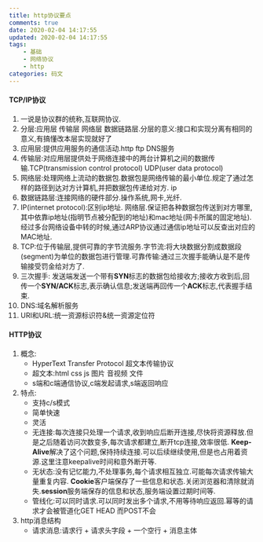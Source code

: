 ```yaml
---
title: http协议要点
comments: true
date: 2020-02-04 14:17:55
updated: 2020-02-04 14:17:55
tags:
    - 基础
    - 网络协议
    - http
categories: 码文
---
```

#### TCP/IP协议
1. 一说是协议群的统称,互联网协议.
2. 分层:应用层 传输层 网络层 数据链路层.分层的意义:接口和实现分离有相同的意义,有搞懂改本层实现就好了
3. 应用层:提供应用服务的通信活动.http ftp DNS服务
4. 传输层:对应用层提供处于网络连接中的两台计算机之间的数据传输.TCP(transmission control protocol)  UDP(user data protocol)
5. 网络层:处理网络上流动的数据包.数据包是网络传输的最小单位.规定了通过怎样的路径到达对方计算机,并把数据包传递给对方. ip
6. 数据链路层:连接网络的硬件部分.操作系统,网卡,光纤.
7. IP(internet protocol):区别ip地址.
网络层.保证把各种数据包传送到对方哪里,其中依靠ip地址(指明节点被分配到的地址)和mac地址(网卡所属的固定地址).
经过多台网络设备中转的时候,通过ARP协议通过通信ip地址可以反查出对应的MAC地址.
8. TCP:位于传输层,提供可靠的字节流服务.字节流:将大块数据分割成数据段(segment)为单位的数据包进行管理.可靠传输:通过三次握手能确认是不是传输接受罚金给对方了.
9. 三次握手: 发送端发送一个带有**SYN**标志的数据包给接收方;接收方收到后,回传一个**SYN/ACK**标志,表示确认信息;发送端再回传一个**ACK**标志,代表握手结束.
10. DNS:域名解析服务
11. URI和URL:统一资源标识符&统一资源定位符  

#### HTTP协议
1. 概念:
    - HyperText Transfer Protocol 超文本传输协议  
    - 超文本:html css js 图片 音视频 文件  
    - s端和c端通信协议,c端发起请求,s端返回响应
2. 特点:
    - 支持c/s模式
    - 简单快速
    - 灵活
    - 无连接:每次连接只处理一个请求,收到响应后断开连接,尽快将资源释放.但是之后随着访问次数变多,每次请求都建立,断开tcp连接,效率很低.
    **Keep-Alive**解决了这个问题,保持持续连接.可以后续继续使用,但是也占用着资源.这里注意keepalive时间和意外断开等.
    - 无状态:没有记忆能力,不处理事务,每个请求相互独立.可能每次请求传输大量重复内容.
    **Cookie**客户端保存了一些信息和状态.关闭浏览器和清除就消失.**session**服务端保存的信息和状态,服务端设置过期时间等.
    - 管线化:可以同时请求.可以同时发出多个请求,不用等待响应返回.幂等的请求才会被管道化GET HEAD 而POST不会
3. http消息结构
    - 请求消息:请求行 + 请求头字段 + 一个空行 + 消息主体
